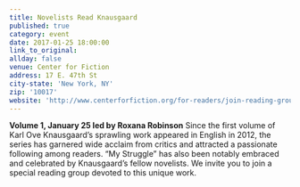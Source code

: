 ```yaml
---
title: Novelists Read Knausgaard
published: true
category: event
date: 2017-01-25 18:00:00
link_to_original:
allday: false
venue: Center for Fiction
address: 17 E. 47th St
city-state: 'New York, NY'
zip: '10017'
website: 'http://www.centerforfiction.org/for-readers/join-reading-groups/novelists-read-knausgaard/'
---
```



**Volume 1, January 25 led by Roxana Robinson**&nbsp;Since the first volume of Karl Ove Knausgaard’s sprawling work appeared in English in 2012, the series has garnered wide acclaim from critics and attracted a passionate following among readers. “My Struggle” has also been notably embraced and celebrated by Knausgaard’s fellow novelists. We invite you to join a special reading group devoted to this unique work.&nbsp;